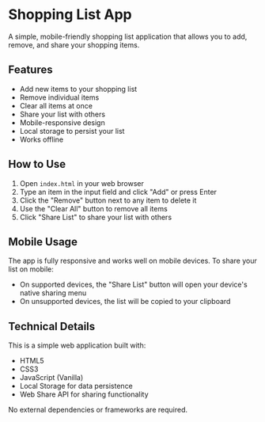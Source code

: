 # Shopping List App

A simple, mobile-friendly shopping list application that allows you to add, remove, and share your shopping items.

## Features

- Add new items to your shopping list
- Remove individual items
- Clear all items at once
- Share your list with others
- Mobile-responsive design
- Local storage to persist your list
- Works offline

## How to Use

1. Open `index.html` in your web browser
2. Type an item in the input field and click "Add" or press Enter
3. Click the "Remove" button next to any item to delete it
4. Use the "Clear All" button to remove all items
5. Click "Share List" to share your list with others

## Mobile Usage

The app is fully responsive and works well on mobile devices. To share your list on mobile:
- On supported devices, the "Share List" button will open your device's native sharing menu
- On unsupported devices, the list will be copied to your clipboard

## Technical Details

This is a simple web application built with:
- HTML5
- CSS3
- JavaScript (Vanilla)
- Local Storage for data persistence
- Web Share API for sharing functionality

No external dependencies or frameworks are required. 